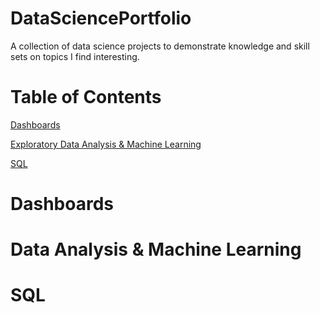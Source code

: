 # DataSciencePortfolio
A collection of data science projects to demonstrate knowledge and skill sets on topics I find interesting. 

# Table of Contents
[Dashboards](#Dashboards)


[Exploratory Data Analysis & Machine Learning](#Exploratory-Data-Analysis-&-Machine-Learning)


[SQL](#SQL)
# Dashboards

# Data Analysis & Machine Learning

# SQL
